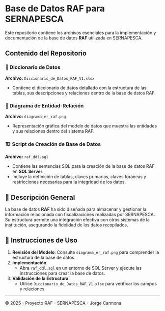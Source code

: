 # Base de Datos RAF para SERNAPESCA

Este repositorio contiene los archivos esenciales para la implementación y documentación de la base de datos **RAF** utilizada en SERNAPESCA. 

## Contenido del Repositorio

### 📂 Diccionario de Datos
**Archivo:** `Diccionario_de_Datos_RAF_V1.xlsx`
- Contiene el diccionario de datos detallado con la estructura de las tablas, sus descripciones y relaciones dentro de la base de datos RAF.

### 📌 Diagrama de Entidad-Relación
**Archivo:** `diagrama_er_raf.png`
- Representación gráfica del modelo de datos que muestra las entidades y sus relaciones dentro del sistema RAF.

### 🏗️ Script de Creación de Base de Datos
**Archivo:** `raf_ddl.sql`
- Contiene las sentencias SQL para la creación de la base de datos RAF en **SQL Server**.
- Incluye la definición de tablas, claves primarias, claves foráneas y restricciones necesarias para la integridad de los datos.

## 📜 Descripción General
La base de datos **RAF** ha sido diseñada para almacenar y gestionar la información relacionada con fiscalizaciones realizadas por SERNAPESCA. Su estructura permite una integración efectiva con otros sistemas de la institución, asegurando la fidelidad de los datos recopilados.

## 🚀 Instrucciones de Uso
1. **Revisión del Modelo**: Consulte `diagrama_er_raf.png` para comprender la estructura de la base de datos.
2. **Implementación**:
   - Abra `raf_ddl.sql` en un entorno de SQL Server y ejecute las instrucciones para crear la base de datos.
3. **Validación de la Estructura**:
   - Utilice `Diccionario_de_Datos_RAF_V1.xlsx` para verificar los campos y relaciones.


---
© 2025 - Proyecto RAF - SERNAPESCA - Jorge Carmona
